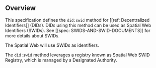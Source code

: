 ## Overview

This specification defines the `did:swid` method for [[ref: Decentralized Identifiers]] (DIDs).
DIDs using this method can be used as Spatial Web Identifiers (SWIDs).
See [[spec: SWIDS-AND-SWID-DOCUMENTS]] for more details about SWIDs.

The Spatial Web will use SWIDs as identifiers.

The `did:swid` method leverages a registry known as Spatial Web SWID Registry, which is
managed by a Designated Authority.
